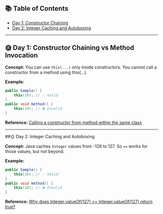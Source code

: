 ## 📚 Table of Contents
- [Day 1: Constructor Chaining](#-day-1-constructor-chaining-vs-method-invocation)
- [Day 2: Integer Caching and Autoboxing](#-day-2-integer-caching-and-autoboxing) 


***
## 🌞 Day 1: Constructor Chaining vs Method Invocation

**Concept:** 
You can use `this(...)` only inside constructors.
You cannot call a constructor from a method using this(...).


**Example:**
```java
public Sample() {
    this(10); // ✅ Valid
}
public void method() {
    this(10); // ❌ Invalid
}
```

**Reference:**  [Calling a constructor from method within the same class](https://stackoverflow.com/questions/19614423/calling-a-constructor-from-method-within-the-same-class)

---
##🌞 Day 2: Integer Caching and Autoboxing

**Concept:**
Java caches `Integer` values from -128 to 127. So `==` works for those values, but not beyond.

**Example:**
```java
public Sample() {
    this(10); // ✅ Valid
}
public void method() {
    this(10); // ❌ Invalid
}
```

**Reference:** [Why does Integer.valueOf(127) == Integer.valueOf(127) return true?](https://stackoverflow.com/questions/3591112/detect-series-items-of-listbox-vb6/3616756#3616756)
